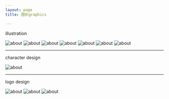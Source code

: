 ```yaml
---
layout: page
title: 图形graphics

---
```


illustration

![about](/images/pages/graphics/2.jpg)
![about](/images/pages/graphics/6.jpg)
![about](/images/pages/graphics/kid.jpg)
![about](/images/pages/graphics/ut.jpg)
![about](/images/pages/graphics/12.jpg)
![about](/images/pages/graphics/dbz17.jpg)
![about](/images/pages/graphics/Untitled-1.jpg)


---

character design

![about](/images/pages/graphics/d.jpg)

---

logo design

![about](/images/pages/graphics/18_1.jpg)
![about](/images/pages/graphics/16_1.jpg)
![about](/images/pages/graphics/wotb.jpg)
